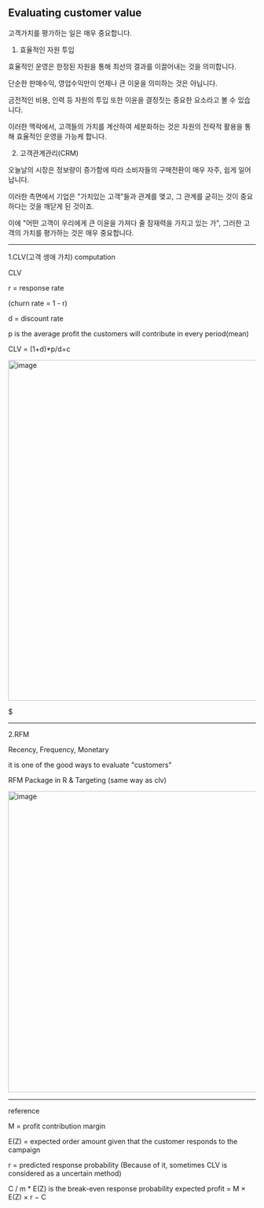 ## Evaluating customer value

고겍가치를 평가하는 일은 매우 중요합니다.

1. 효율적인 자원 투입

효율적인 운영은 한정된 자원을 통해 최선의 결과를 이끌어내는 것을 의미합니다.

단순한 판매수익, 영업수익만이 언제나 큰 이윤을 의미하는 것은 아닙니다.

금전적인 비용, 인력 등 자원의 투입 또한 이윤을 결정짓는 중요한 요소라고 볼 수 있습니다.

이러한 맥락에서, 고객들의 가치를 계산하여 세분화하는 것은 자원의 전략적 활용을 통해 효율적인 운영을 가능케 합니다.

2. 고객관계관리(CRM)

오늘날의 시장은 정보량이 증가함에 따라 소비자들의 구매전환이 매우 자주, 쉽게 일어납니다.

이러한 측면에서 기업은 "가치있는 고객"들과 관계를 맺고, 그 관계를 굳히는 것이 중요하다는 것을 깨닫게 된 것이죠.

이에 "어떤 고객이 우리에게 큰 이윤을 가져다 줄 잠재력을 가지고 있는 가", 그러한 고객의 가치를 평가하는 것은 매우 중요합니다.
__________

1.CLV(고객 생애 가치) computation

CLV

r = response rate

(churn rate = 1 - r)

d = discount rate

p is the average profit the customers will contribute in every period(mean)

CLV = (1+d)*p/d+c

<img width="692" alt="image" src="https://user-images.githubusercontent.com/121419113/218955120-34d3cf08-8c02-4691-b5ae-01f54cdc2725.png">

$
__________

2.RFM

Recency, Frequency, Monetary

it is one of the good ways to evaluate "customers"

RFM Package in R & Targeting (same way as clv)

<img width="612" alt="image" src="https://user-images.githubusercontent.com/121419113/218955347-2a31d912-8347-4f25-a000-77582c5f7a13.png">


__________
reference

M = profit contribution margin

E(Z) = expected order amount given that the customer responds to the campaign

r = predicted response probability (Because of it, sometimes CLV is considered as a uncertain method)

C / m * E(Z) is the break-even response probability
expected profit = M × E(Z) × r − C

